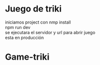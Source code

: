 # Juego de triki

iniciamos project con nmp install <br>
npm run dev <br>
se ejecutara el   servidor y url para abrir juego <br>
esta en producción 
# Game-triki
